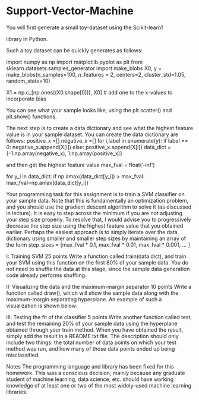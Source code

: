 # Support-Vector-Machine

You will first generate a small toy-dataset using the Scikit-learn1

library in Python.

Such a toy dataset can be quickly generates as follows:

import numpy as np
import matplotlib.pyplot as plt
from sklearn.datasets.samples_generator import make_blobs
X0, y = make_blobs(n_samples=100, n_features = 2, centers=2,
cluster_std=1.05, random_state=10)

X1 = np.c_[np.ones((X0.shape[0])), X0] # add one to the x-values to incorporate bias

You can see what your sample looks like, using the plt.scatter() and plt.show() functions.

The next step is to create a data dictionary and see what the highest feature value is in your sample
dataset. You can create the data dictionary are follows:
positive_x =[]
negative_x =[]
for i,label in enumerate(y):
if label == 0:
negative_x.append(X[i])
else:
positive_x.append(X[i])
data_dict = {-1:np.array(negative_x), 1:np.array(positive_x)}


and then get the highest feature value
max_fval = float(’-inf’)

for y_i in data_dict:
if np.amax(data_dict[y_i]) > max_fval:
max_fval=np.amax(data_dict[y_i])


Your programming task for this assignment is to train a SVM classifier on your sample data.
Note that this is fundamentally an optimization problem, and you should use the gradient descent
algorithm to solve it (as discussed in lecture). It is easy to step across the minimum if you are not
adjusting your step size properly. To resolve that, I would advise you to progressively decrease the
step size using the highest feature value that you obtained earlier. Perhaps the easiest approach is
to simply iterate over the data dictionary using smaller and smaller step sizes by maintaining an
array of the form
step_sizes = [max_fval * 0.1, max_fval * 0.01, max_fval * 0.001, ... ]

I: Training SVM 25 points
Write a function called train(data dict), and train your SVM using this function on the first
80% of your sample data. You do not need to shuffle the data at this stage, since the sample data
generation code already performs shuffling.

II: Visualizing the data and the maximum-margin separator 10 points
Write a function called draw(), which will show the sample data along with the maximum-margin
separating hyperplane. An example of such a visualization is shown below:

III: Testing the fit of the classifier 5 points
Write another function called test, and test the remaining 20% of your sample data using the
hyperplane obtained through your train method. When you have obtained the result, simply add
the result in a README.txt file. The description should only include two things: the total number
of data points on which your test method was run, and how many of those data points ended up
being misclassified.

Notes
The programming language and library has been fixed for this homework. This was a conscious
decision, mainly because any graduate student of machine learning, data science, etc. should have
working knowledge of at least one or two of the most widely-used machine learning libraries.